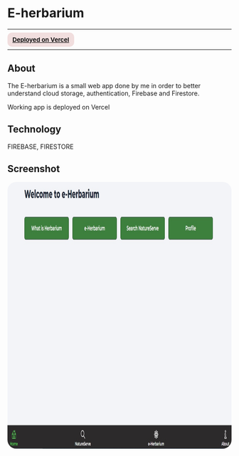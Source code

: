 # E-herbarium

---

<div>
<a href="https://e-herbarium.vercel.app/" target="_blank" rel="noopener noreferrer"
    style="padding:0.5rem 0.7rem;
    color: black;
    background: #F1DEDE;
    border-radius:10px;
    font-size:0.85rem;
    font-weight:600;">Deployed on Vercel</a> <br/> 
<!-- <a href="#" target="_blank" rel="noopener noreferrer"
    style="padding:0.5rem 0.7rem;
    color: black;
    background: #FE938C;
    border-radius:10px;
    font-size:0.85rem;
    font-weight:600;">YouTube Presentation</a>  -->
</div>

---

## About

<p>The E-herbarium is a small web app done by me in order to better understand cloud storage, authentication, Firebase and Firestore.</p>

<p>Working app is deployed on Vercel</p>

## Technology

<p>FIREBASE, FIRESTORE</p>

## Screenshot

<img src="/screenshot.jpg" height="600" style="border-radius:20px;margin-bottom:2rem;" />
